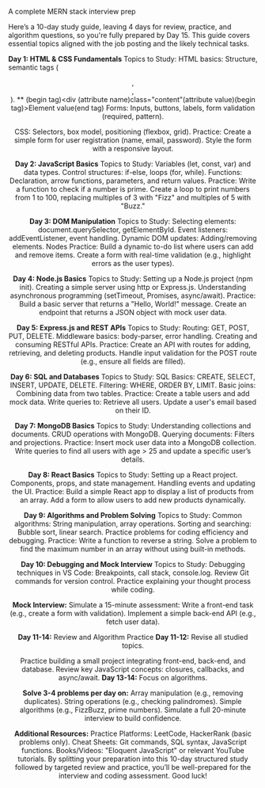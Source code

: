 A complete MERN stack interview prep 

Here’s a 10-day study guide, leaving 4 days for review, practice, and algorithm questions, so you're fully prepared by Day 15. This guide covers essential topics aligned with the job posting and the likely technical tasks.

**Day 1: HTML & CSS Fundamentals**
Topics to Study:
HTML basics: Structure, semantic tags (<header>, <footer>, <main>).
    ** (begin tag)<div (attribute name)class="content"(attribute value)(begin tag)>Element value</div>(end tag)
Forms: Inputs, buttons, labels, form validation (required, pattern).

CSS: Selectors, box model, positioning (flexbox, grid).
Practice:
Create a simple form for user registration (name, email, password).
Style the form with a responsive layout.

**Day 2: JavaScript Basics**
Topics to Study:
Variables (let, const, var) and data types.
Control structures: if-else, loops (for, while).
Functions: Declaration, arrow functions, parameters, and return values.
Practice:
Write a function to check if a number is prime.
Create a loop to print numbers from 1 to 100, replacing multiples of 3 with "Fizz" and multiples of 5 with "Buzz."

**Day 3: DOM Manipulation**
Topics to Study:
Selecting elements: document.querySelector, getElementById.
Event listeners: addEventListener, event handling.
Dynamic DOM updates: Adding/removing elements.
Nodes
Practice:
Build a dynamic to-do list where users can add and remove items.
Create a form with real-time validation (e.g., highlight errors as the user types).

**Day 4: Node.js Basics**
Topics to Study:
Setting up a Node.js project (npm init).
Creating a simple server using http or Express.js.
Understanding asynchronous programming (setTimeout, Promises, async/await).
Practice:
Build a basic server that returns a "Hello, World!" message.
Create an endpoint that returns a JSON object with mock user data.

**Day 5: Express.js and REST APIs**
Topics to Study:
Routing: GET, POST, PUT, DELETE.
Middleware basics: body-parser, error handling.
Creating and consuming RESTful APIs.
Practice:
Create an API with routes for adding, retrieving, and deleting products.
Handle input validation for the POST route (e.g., ensure all fields are filled).

**Day 6: SQL and Databases**
Topics to Study:
SQL Basics: CREATE, SELECT, INSERT, UPDATE, DELETE.
Filtering: WHERE, ORDER BY, LIMIT.
Basic joins: Combining data from two tables.
Practice:
Create a table users and add mock data.
Write queries to:
Retrieve all users.
Update a user's email based on their ID.

**Day 7: MongoDB Basics**
Topics to Study:
Understanding collections and documents.
CRUD operations with MongoDB.
Querying documents: Filters and projections.
Practice:
Insert mock user data into a MongoDB collection.
Write queries to find all users with age > 25 and update a specific user’s details.

**Day 8: React Basics**
Topics to Study:
Setting up a React project.
Components, props, and state management.
Handling events and updating the UI.
Practice:
Build a simple React app to display a list of products from an array.
Add a form to allow users to add new products dynamically.

**Day 9: Algorithms and Problem Solving**
Topics to Study:
Common algorithms: String manipulation, array operations.
Sorting and searching: Bubble sort, linear search.
Practice problems for coding efficiency and debugging.
Practice:
Write a function to reverse a string.
Solve a problem to find the maximum number in an array without using built-in methods.

**Day 10: Debugging and Mock Interview**
Topics to Study:
Debugging techniques in VS Code: Breakpoints, call stack, console.log.
Review Git commands for version control.
Practice explaining your thought process while coding.

**Mock Interview:**
Simulate a 15-minute assessment:
Write a front-end task (e.g., create a form with validation).
Implement a simple back-end API (e.g., fetch user data).

**Day 11-14:** Review and Algorithm Practice
**Day 11-12:** Revise all studied topics.

Practice building a small project integrating front-end, back-end, and database.
Review key JavaScript concepts: closures, callbacks, and async/await.
**Day 13-14:** Focus on algorithms.

**Solve 3-4 problems per day on:**
Array manipulation (e.g., removing duplicates).
String operations (e.g., checking palindromes).
Simple algorithms (e.g., FizzBuzz, prime numbers).
Simulate a full 20-minute interview to build confidence.

**Additional Resources:**
Practice Platforms: LeetCode, HackerRank (basic problems only).
Cheat Sheets: Git commands, SQL syntax, JavaScript functions.
Books/Videos: "Eloquent JavaScript" or relevant YouTube tutorials.
By splitting your preparation into this 10-day structured study followed by targeted review and practice, you’ll be well-prepared for the interview and coding assessment. Good luck!
